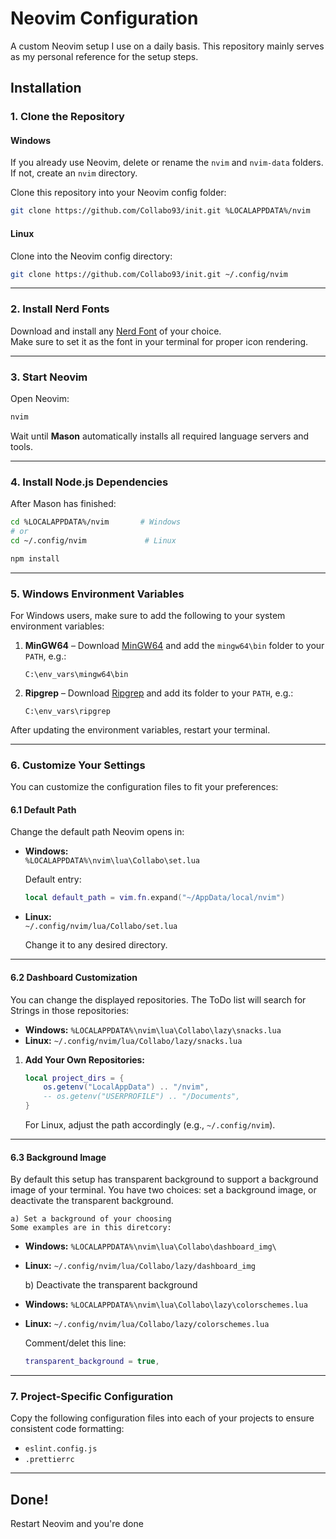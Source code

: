 # Neovim Configuration

A custom Neovim setup I use on a daily basis. This repository mainly serves as my personal reference for the setup steps.

## Installation

### 1. Clone the Repository

#### **Windows**

If you already use Neovim, delete or rename the `nvim` and `nvim-data` folders.  
If not, create an `nvim` directory.

Clone this repository into your Neovim config folder:

```bash
git clone https://github.com/Collabo93/init.git %LOCALAPPDATA%/nvim
```

#### **Linux**

Clone into the Neovim config directory:

```bash
git clone https://github.com/Collabo93/init.git ~/.config/nvim
```

---

### 2. Install Nerd Fonts

Download and install any [Nerd Font](https://www.nerdfonts.com/font-downloads) of your choice.  
Make sure to set it as the font in your terminal for proper icon rendering.

---

### 3. Start Neovim

Open Neovim:

```bash
nvim
```

Wait until **Mason** automatically installs all required language servers and tools.

---

### 4. Install Node.js Dependencies

After Mason has finished:

```bash
cd %LOCALAPPDATA%/nvim       # Windows
# or
cd ~/.config/nvim             # Linux

npm install
```

---

### 5. Windows Environment Variables

For Windows users, make sure to add the following to your system environment variables:

1. **MinGW64** – Download [MinGW64](https://winlibs.com/) and add the `mingw64\bin` folder to your `PATH`, e.g.:

    ```
    C:\env_vars\mingw64\bin
    ```

2. **Ripgrep** – Download [Ripgrep](https://github.com/BurntSushi/ripgrep/releases) and add its folder to your `PATH`, e.g.:

    ```
    C:\env_vars\ripgrep
    ```

After updating the environment variables, restart your terminal.

---

### 6. Customize Your Settings

You can customize the configuration files to fit your preferences:

#### **6.1 Default Path**

Change the default path Neovim opens in:

- **Windows:**  
  `%LOCALAPPDATA%\nvim\lua\Collabo\set.lua`

    Default entry:

    ```lua
    local default_path = vim.fn.expand("~/AppData/local/nvim")
    ```

- **Linux:**  
  `~/.config/nvim/lua/Collabo/set.lua`

    Change it to any desired directory.

---

#### **6.2 Dashboard Customization**

You can change the displayed repositories. The ToDo list will search for Strings in those repositories:

- **Windows:** `%LOCALAPPDATA%\nvim\lua\Collabo\lazy\snacks.lua`
- **Linux:** `~/.config/nvim/lua/Collabo/lazy/snacks.lua`

1.  **Add Your Own Repositories:**

    ```lua
    local project_dirs = {
        os.getenv("LocalAppData") .. "/nvim",
        -- os.getenv("USERPROFILE") .. "/Documents",
    }
    ```

    For Linux, adjust the path accordingly (e.g., `~/.config/nvim`).

---

#### **6.3 Background Image**

By default this setup has transparent background to support a background image of your terminal.
You have two choices: set a background image, or deactivate the transparent background.

    a) Set a background of your choosing
    Some examples are in this diretcory:

- **Windows:** `%LOCALAPPDATA%\nvim\lua\Collabo\dashboard_img\`
- **Linux:** `~/.config/nvim/lua/Collabo/lazy/dashboard_img`

    b) Deactivate the transparent background

- **Windows:** `%LOCALAPPDATA%\nvim\lua\Collabo\lazy\colorschemes.lua`
- **Linux:** `~/.config/nvim/lua/Collabo/lazy/colorschemes.lua`

    Comment/delet this line:

    ```lua
    transparent_background = true,
    ```

---

### 7. Project-Specific Configuration

Copy the following configuration files into each of your projects to ensure consistent code formatting:

- `eslint.config.js`
- `.prettierrc`

---

## Done!

Restart Neovim and you're done

